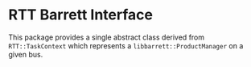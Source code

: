 RTT Barrett Interface
=====================

This package provides a single abstract class derived from `RTT::TaskContext`
which represents a `libbarrett::ProductManager` on a given bus.

